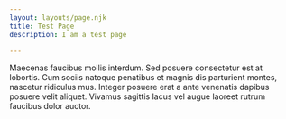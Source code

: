 ```yaml
---
layout: layouts/page.njk
title: Test Page
description: I am a test page

---
```

Maecenas faucibus mollis interdum. Sed posuere consectetur est at lobortis. Cum sociis natoque penatibus et magnis dis parturient montes, nascetur ridiculus mus. Integer posuere erat a ante venenatis dapibus posuere velit aliquet. Vivamus sagittis lacus vel augue laoreet rutrum faucibus dolor auctor.